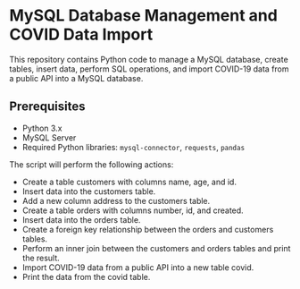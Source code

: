 # MySQL Database Management and COVID Data Import

This repository contains Python code to manage a MySQL database, create tables, insert data, perform SQL operations, and import COVID-19 data from a public API into a MySQL database.

## Prerequisites

- Python 3.x
- MySQL Server
- Required Python libraries: `mysql-connector`, `requests`, `pandas`

The script will perform the following actions:

- Create a table customers with columns name, age, and id.
- Insert data into the customers table.
- Add a new column address to the customers table.
- Create a table orders with columns number, id, and created.
- Insert data into the orders table.
- Create a foreign key relationship between the orders and customers tables.
- Perform an inner join between the customers and orders tables and print the result.
- Import COVID-19 data from a public API into a new table covid.
- Print the data from the covid table.
